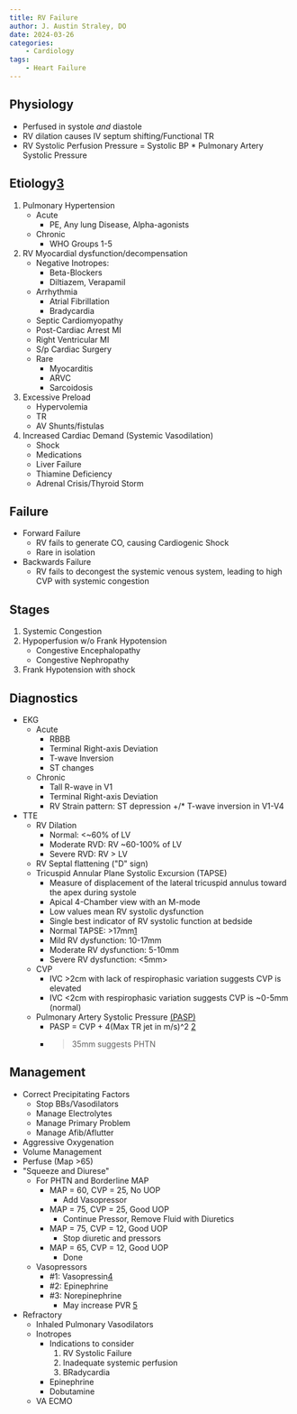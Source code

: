 ```yaml
---
title: RV Failure
author: J. Austin Straley, DO
date: 2024-03-26
categories:
    - Cardiology
tags:
    - Heart Failure
---
```


## Physiology

* Perfused in systole *and* diastole
* RV dilation causes IV septum shifting/Functional TR
* RV Systolic Perfusion Pressure = Systolic BP * Pulmonary Artery Systolic Pressure

## Etiology[3]

1. Pulmonary Hypertension
    * Acute
        * PE, Any lung Disease, Alpha-agonists
    * Chronic
        * WHO Groups 1-5
2. RV Myocardial dysfunction/decompensation
    * Negative Inotropes:
        * Beta-Blockers
        * Diltiazem, Verapamil
    * Arrhythmia
        * Atrial Fibrillation
        * Bradycardia
    * Septic Cardiomyopathy
    * Post-Cardiac Arrest MI
    * Right Ventricular MI
    * S/p Cardiac Surgery
    * Rare
        * Myocarditis
        * ARVC
        * Sarcoidosis
3. Excessive Preload
    * Hypervolemia
    * TR
    * AV Shunts/fistulas
4. Increased Cardiac Demand (Systemic Vasodilation)
    * Shock
    * Medications
    * Liver Failure
    * Thiamine Deficiency
    * Adrenal Crisis/Thyroid Storm

## Failure

* Forward Failure
    * RV fails to generate CO, causing Cardiogenic Shock
    * Rare in isolation
* Backwards Failure
    * RV fails to decongest the systemic venous system, leading to high CVP with systemic congestion

## Stages

1. Systemic Congestion
2. Hypoperfusion w/o Frank Hypotension
    * Congestive Encephalopathy
    * Congestive Nephropathy
3. Frank Hypotension with shock

## Diagnostics

* EKG
    * Acute
        * RBBB
        * Terminal Right-axis Deviation
        * T-wave Inversion
        * ST changes
    * Chronic
        * Tall R-wave in V1
        * Terminal Right-axis Deviation
        * RV Strain pattern: ST depression +/* T-wave inversion in V1-V4
* TTE
    * RV Dilation
        * Normal: <~60% of LV
        * Moderate RVD: RV ~60-100% of LV
        * Severe RVD: RV > LV
    * RV Septal flattening ("D" sign)
    * Tricuspid Annular Plane Systolic Excursion (TAPSE)
        * Measure of displacement of the lateral tricuspid annulus toward the apex during systole
        * Apical 4-Chamber view with an M-mode
        * Low values mean RV systolic dysfunction
        * Single best indicator of RV systolic function at bedside
        * Normal TAPSE: >17mm[1]
        * Mild RV dysfunction: 10-17mm
        * Moderate RV dysfunction: 5-10mm
        * Severe RV dysfunction: <5mm>
    * CVP
        * IVC >2cm with lack of respirophasic variation suggests CVP is elevated
        * IVC <2cm with respirophasic variation suggests CVP is ~0-5mm (normal)
    * Pulmonary Artery Systolic Pressure [(PASP)][6]
        * PASP = CVP + 4(Max TR jet in m/s)^2 [2]
        * >35mm suggests PHTN

## Management

* Correct Precipitating Factors
    * Stop BBs/Vasodilators
    * Manage Electrolytes
    * Manage Primary Problem
    * Manage Afib/Aflutter
* Aggressive Oxygenation
* Volume Management
* Perfuse (Map >65)
* "Squeeze and Diurese"
    * For PHTN and Borderline MAP
        * MAP = 60, CVP = 25, No UOP
            * Add Vasopressor
        * MAP = 75, CVP = 25, Good UOP
            * Continue Pressor, Remove Fluid with Diuretics
        * MAP = 75, CVP = 12, Good UOP
            * Stop diuretic and pressors
        * MAP = 65, CVP = 12, Good UOP
            * Done
    * Vasopressors
        * #1: Vasopressin[4]
        * #2: Epinephrine
        * #3: Norepinephrine
            * May increase PVR [5]
* Refractory
    * Inhaled Pulmonary Vasodilators
    * Inotropes
        * Indications to consider
            1. RV Systolic Failure
            2. Inadequate systemic perfusion
            3. BRadycardia
        * Epinephrine
        * Dobutamine
    * VA ECMO

[1]: https://pubmed.ncbi.nlm.nih.gov/33853435/{:target="_blank"}
[2]: https://pubmed.ncbi.nlm.nih.gov/26342901/{:target="_blank"}
[3]: https://emcrit.org/ibcc/rv/{:target="_blank"}
[4]: https://pubmed.ncbi.nlm.nih.gov/33541609/{:target="_blank"}
[5]: https://pubmed.ncbi.nlm.nih.gov/32740380/{:target="_blank"}
[6]: https://pubmed.ncbi.nlm.nih.gov/33853435/{:target="_blank"}
